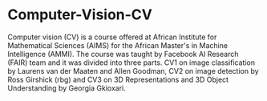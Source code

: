 # Computer-Vision-CV
Computer vision (CV) is a course offered at African Institute for Mathematical Sciences (AIMS) for the African Master's in Machine Intelligence (AMMI). The course was taught by Facebook AI Research (FAIR) team and it was divided into three parts.
CV1 on  image classification  by Laurens van der Maaten and Allen Goodman, CV2 on image detection by Ross Girshick (rbg) and CV3 on 3D Representations and 3D Object Understanding by Georgia Gkioxari.
